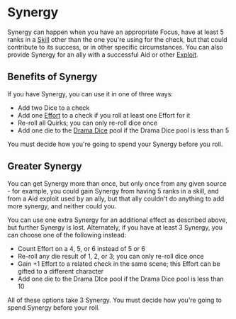 # Synergy

Synergy can happen when you have an appropriate Focus, have at least 5 ranks in a [Skill](Skills.md) other than the one you're using for the check, but that could contribute to its success, or in other specific circumstances. You can also provide Synergy for an ally with a successful Aid or other [Exploit](Exploits.md).

## Benefits of Synergy

If you have Synergy, you can use it in one of three ways:

- Add two Dice to a check
- Add one [Effort](Effort.md) to a check if you roll at least one Effort for it
- Re-roll all Quirks; you can only re-roll dice once
- Add one die to the [Drama Dice](DramaDice.md) pool if the Drama Dice pool is less than 5

You must decide how you're going to spend your Synergy before you roll.

## Greater Synergy

You can get Synergy more than once, but only once from any given source - for example, you could gain Synergy from having 5 ranks in a skill, and from a Aid exploit used by an ally, but that ally couldn't do anything to add more synergy, and neither could you.

You can use one extra Synergy for an additional effect as described above, but further Synergy is lost. Alternately, if you have at least 3 Synergy, you can choose one of the following instead:

- Count Effort on a 4, 5, or 6 instead of 5 or 6
- Re-roll any die result of 1, 2, or 3; you can only re-roll dice once
- Gain +1 Effort to a related check in the same scene; this Effort can be gifted to a different character
- Add one die to the Drama DIce pool if the Drama Dice pool is less than 10

All of these options take 3 Synergy. You must decide how you're going to spend Synergy before your roll.
